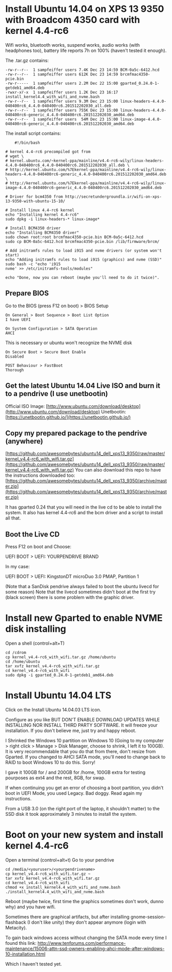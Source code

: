 # Install Ubuntu 14.04 on XPS 13 9350 with Broadcom 4350 card with kernel 4.4-rc6

Wifi works, bluetooth works, suspend works, audio works (with headphones too), battery life reports 7h on 100% (haven't tested it enough).

The .tar.gz contains:

    -rw-r--r--  1 sampfeiffer users 7.4K Dec 23 14:59 BCM-0a5c-6412.hcd
    -rw-r--r--  1 sampfeiffer users 612K Dec 23 14:59 brcmfmac4350-pcie.bin
    -rw-r-----  1 sampfeiffer users 2.2M Dec 22 15:00 gparted_0.24.0-1-getdeb1_amd64.deb
    -rwxr-xr-x  1 sampfeiffer users 1.2K Dec 23 16:17 install_kernel4.4_with_wifi_and_nvme.bash
    -rw-r--r--  1 sampfeiffer users 9.3M Dec 23 15:00 linux-headers-4.4.0-040400rc6_4.4.0-040400rc6.201512202030_all.deb
    -rw-r--r--  1 sampfeiffer users 755K Dec 23 15:00 linux-headers-4.4.0-040400rc6-generic_4.4.0-040400rc6.201512202030_amd64.deb
    -rw-r--r--  1 sampfeiffer users  54M Dec 23 15:00 linux-image-4.4.0-040400rc6-generic_4.4.0-040400rc6.201512202030_amd64.deb

The install script contains:

        #!/bin/bash

	# kernel 4.4-rc6 precompiled got from
	# wget \
	# kernel.ubuntu.com/~kernel-ppa/mainline/v4.4-rc6-wily/linux-headers-4.4.0-040400rc6_4.4.0-040400rc6.201512202030_all.deb \
	# http://kernel.ubuntu.com/%7Ekernel-ppa/mainline/v4.4-rc6-wily/linux-headers-4.4.0-040400rc6-generic_4.4.0-040400rc6.201512202030_amd64.deb \
	# http://kernel.ubuntu.com/%7Ekernel-ppa/mainline/v4.4-rc6-wily/linux-image-4.4.0-040400rc6-generic_4.4.0-040400rc6.201512202030_amd64.deb

	# Driver for bcm4350 from http://secretundergroundla.ir/wifi-on-xps-13-9350-with-ubuntu-15-10/

	# Install linux 4.4-rc6 kernel
	echo "Installing kernel 4.4-rc6"
	sudo dpkg -i linux-headers-* linux-image*

	# Install BCM4350 driver
	echo "Installing BCM4350 driver"
	sudo chown root:root brcmfmac4350-pcie.bin BCM-0a5c-6412.hcd
	sudo cp BCM-0a5c-6412.hcd brcmfmac4350-pcie.bin /lib/firmware/brcm/

	# Add initramfs rules to load i915 and nvme drivers (or system won't start)
	echo "Adding initramfs rules to load i915 (graphics) and nvme (SSD)"
	sudo bash -c "echo 'i915
	nvme' >> /etc/initramfs-tools/modules"

	echo "Done, now you can reboot (maybe you'll need to do it twice)".



## Prepare BIOS

Go to the BIOS (press F12 on boot) > BIOS Setup

    On General > Boot Sequence > Boot List Option
    I have UEFI

    On System Configuration > SATA Operation
    AHCI

This is necessary or ubuntu won't recognize the NVME disk

    On Secure Boot > Secure Boot Enable
    Disabled

    POST Behaviour > FastBoot
    Thorough

## Get the latest Ubuntu 14.04 Live ISO and burn it to a pendrive (I use unetbootin)
Official ISO Image: [http://www.ubuntu.com/download/desktop](http://www.ubuntu.com/download/desktop)
Unetbootin: [https://unetbootin.github.io/](https://unetbootin.github.io/)

## Copy my prepared package to the pendrive (anywhere)
[https://github.com/awesomebytes/ubuntu14_dell_xps13_9350/raw/master/kernel_v4.4-rc6_with_wifi.tar.gz](https://github.com/awesomebytes/ubuntu14_dell_xps13_9350/raw/master/kernel_v4.4-rc6_with_wifi.tar.gz)
You can also download this repo to have the instructions downloaded too:
[https://github.com/awesomebytes/ubuntu14_dell_xps13_9350/archive/master.zip](https://github.com/awesomebytes/ubuntu14_dell_xps13_9350/archive/master.zip)

It has gparted 0.24 that you will need in the live cd to be able to install the system.
It also has kernel 4.4-rc6 and the bcm driver and a script to install all that.

## Boot the Live CD 
Press F12 on boot and Choose:

UEFI BOOT > UEFI: YOURPENDRIVE BRAND

In my case:

UEFI BOOT > UEFI: KingstonDT microDuo 3.0 PMAP, Partition 1

(Note that a SanDisk pendrive always failed to boot the ubuntu livecd for some reason)
Note that the livecd sometimes didn't boot at the first try (black screen) there is some problem with the graphic driver.

# Install new Gparted to enable NVME disk installing
Open a shell (control+alt+T)

    cd /cdrom
    cp kernel_v4.4-rc6_with_wifi.tar.gz /home/ubuntu
    cd /home/ubuntu
    tar xvfz kernel_v4.4-rc6_with_wifi.tar.gz
    cd kernel_v4.4-rc6_with_wifi
    sudo dpkg -i gparted_0.24.0-1-getdeb1_amd64.deb

# Install Ubuntu 14.04 LTS
Click on the Install Ubuntu 14.04.03 LTS icon.

Configure as you like BUT DON'T ENABLE DOWNLOAD UPDATES WHILE INSTALLING NOR INSTALL THIRD PARTY SOFTWARE.
It will freeze your installation. If you don't believe me, just try and happy reboot.

I Shrinked the Windows 10 partition on Windows 10 (Going to my computer > right click > Manage > Disk Manager, choose to shrink, I left it to 100GB).
It is very recommendable that you do that from there, don't resize from Gparted. If you changed to AHCI SATA mode, you'll need to change back to RAID to boot Windows 10 to do this. Sorry!

I gave it 100GB for / and 200GB for /home, 100GB extra for testing pourposes as ext4 and the rest, 8GB, for swap.

If when continuing you get an error of choosing a boot partition, you didn't boot in UEFI Mode, you used Legacy. Bad doggy. Read again my instructions.

From a USB 3.0 (on the right port of the laptop, it shouldn't matter) to the SSD disk it took approximately 3 minutes to install the system.

# Boot on your new system and install kernel 4.4-rc6
Open a terminal (control+alt+t)
Go to your pendrive

    cd /media/<youruser>/<yourpendrivename>
    cp kernel_v4.4-rc6_with_wifi.tar.gz ~
    tar xvfz kernel_v4.4-rc6_with_wifi.tar.gz
    cd kernel_v4.4-rc6_with_wifi
    chmod +x install_kernel4.4_with_wifi_and_nvme.bash
    ./install_kernel4.4_with_wifi_and_nvme.bash


Reboot (maybe twice, first time the graphics sometimes don't work, dunno why) and you have wifi.

Sometimes there are graphical artifacts, but after installing gnome-session-flashback (I don't like unity)
they don't appear anymore (login with Metacity).


To gain back windows access without changing the SATA mode every time I found this link:
http://www.tenforums.com/performance-maintenance/15006-attn-ssd-owners-enabling-ahci-mode-after-windows-10-installation.html

Which I haven't tested yet.




